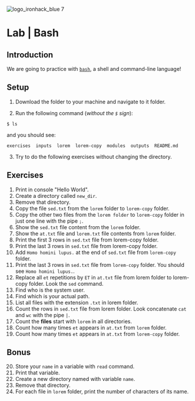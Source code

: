 ![logo_ironhack_blue 7](https://user-images.githubusercontent.com/23629340/40541063-a07a0a8a-601a-11e8-91b5-2f13e4e6b441.png)

# Lab | Bash

## Introduction

We are going to practice with [`bash`](<https://en.wikipedia.org/wiki/Bash_(Unix_shell)>), a shell and command-line language!

## Setup

1. Download the folder to your machine and navigate to it folder.

2. Run the following command (_without the `$` sign_):

```shell
$ ls
```

and you should see:

```shell
exercises  inputs  lorem  lorem-copy  modules  outputs  README.md
```

3. Try to do the following exercises without changing the directory.

## Exercises

1. Print in console "Hello World".
2. Create a directory called `new_dir`.
3. Remove that directory.
4. Copy the file `sed.txt` from the `lorem` folder to `lorem-copy` folder.
5. Copy the other two files from the `lorem folder` to `lorem-copy` folder in just one line with the pipe `;`.
6. Show the `sed.txt` file content from the `lorem` folder.
7. Show the `at.txt` file and `lorem.txt` file contents from `lorem` folder.
8. Print the first 3 rows in `sed.txt` file from lorem-copy folder.
9. Print the last 3 rows in `sed.txt` file from lorem-copy folder.
10. Add `Homo homini lupus.` at the end of `sed.txt` file from `lorem-copy` folder.
11. Print the last 3 rows in `sed.txt` file from `lorem-copy` folder. You should see `Homo homini lupus.`.
12. Replace all `et` repetitions by `ET` in `at.txt` file from lorem folder to lorem-copy folder. Look the `sed` command.
13. Find who is the system user.
14. Find which is your actual path.
15. List all files with the extension `.txt` in lorem folder.
16. Count the rows in `sed.txt` file from lorem folder. Look concatenate `cat` and `wc` with the pipe `|`.
17. Count the **files** start with `lorem` in all directories.
18. Count how many times `et` appears in `at.txt` from `lorem` folder.
19. Count how many times `et` appears in `at.txt` from `lorem-copy` folder.

## Bonus

20. Store your `name` in a variable with `read` command.
21. Print that variable.
22. Create a new directory named with variable `name`.
23. Remove that directory.
24. For each file in `lorem` folder, print the number of characters of its name.
